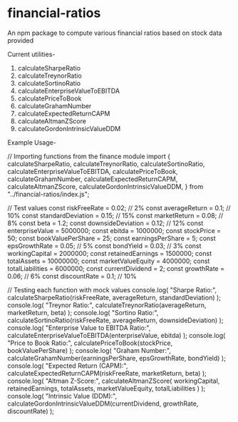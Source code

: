 # financial-ratios
An npm package to compute various financial ratios based on stock data provided


Current utilities-

1. calculateSharpeRatio
2. calculateTreynorRatio
3. calculateSortinoRatio
4. calculateEnterpriseValueToEBITDA
5. calculatePriceToBook
6. calculateGrahamNumber
7. calculateExpectedReturnCAPM
8. calculateAltmanZScore
9. calculateGordonIntrinsicValueDDM

Example Usage-

// Importing functions from the finance module
import {
  calculateSharpeRatio,
  calculateTreynorRatio,
  calculateSortinoRatio,
  calculateEnterpriseValueToEBITDA,
  calculatePriceToBook,
  calculateGrahamNumber,
  calculateExpectedReturnCAPM,
  calculateAltmanZScore,
  calculateGordonIntrinsicValueDDM,
} from "../financial-ratios/index.js";

// Test values
const riskFreeRate = 0.02; // 2%
const averageReturn = 0.1; // 10%
const standardDeviation = 0.15; // 15%
const marketReturn = 0.08; // 8%
const beta = 1.2;
const downsideDeviation = 0.12; // 12%
const enterpriseValue = 5000000;
const ebitda = 1000000;
const stockPrice = 50;
const bookValuePerShare = 25;
const earningsPerShare = 5;
const epsGrowthRate = 0.05; // 5%
const bondYield = 0.03; // 3%
const workingCapital = 2000000;
const retainedEarnings = 1500000;
const totalAssets = 10000000;
const marketValueEquity = 4000000;
const totalLiabilities = 6000000;
const currentDividend = 2;
const growthRate = 0.06; // 6%
const discountRate = 0.1; // 10%

// Testing each function with mock values
console.log(
  "Sharpe Ratio:",
  calculateSharpeRatio(riskFreeRate, averageReturn, standardDeviation)
);
console.log(
  "Treynor Ratio:",
  calculateTreynorRatio(averageReturn, marketReturn, beta)
);
console.log(
  "Sortino Ratio:",
  calculateSortinoRatio(riskFreeRate, averageReturn, downsideDeviation)
);
console.log(
  "Enterprise Value to EBITDA Ratio:",
  calculateEnterpriseValueToEBITDA(enterpriseValue, ebitda)
);
console.log(
  "Price to Book Ratio:",
  calculatePriceToBook(stockPrice, bookValuePerShare)
);
console.log(
  "Graham Number:",
  calculateGrahamNumber(earningsPerShare, epsGrowthRate, bondYield)
);
console.log(
  "Expected Return (CAPM):",
  calculateExpectedReturnCAPM(riskFreeRate, marketReturn, beta)
);
console.log(
  "Altman Z-Score:",
  calculateAltmanZScore(
    workingCapital,
    retainedEarnings,
    totalAssets,
    marketValueEquity,
    totalLiabilities
  )
);
console.log(
  "Intrinsic Value (DDM):",
  calculateGordonIntrinsicValueDDM(currentDividend, growthRate, discountRate)
);
